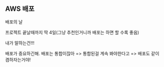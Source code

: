 ## AWS 배포

배포의 날

프로젝트 끝날때까지 딱 4일(그냥 추천인거니까 배포는 하면 할 수록 좋음)

내가 말하는건!!!

배포가 중요하긴해.
배포는 통합이잖아
=> 통합된걸 계속 봐야한다고
=> 배포도 같이 겸하자는거야!
